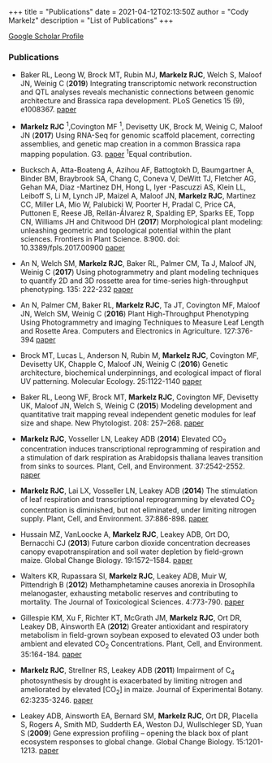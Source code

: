 +++
title = "Publications"
date = 2021-04-12T02:13:50Z
author = "Cody Markelz"
description = "List of Publications"
+++

[Google Scholar Profile](https://scholar.google.com/citations?user=vpGpo7UAAAAJ&hl=en)

### Publications
* Baker RL, Leong W, Brock MT, Rubin MJ, __Markelz RJC__, Welch S,  Maloof JN, Weinig C (__2019__) Integrating transcriptomic network reconstruction and QTL analyses reveals mechanistic connections between genomic architecture and Brassica rapa development. PLoS Genetics 15 (9), e1008367. [paper](https://journals.plos.org/plosgenetics/article?rev=2&id=10.1371/journal.pgen.1008367)

* __Markelz RJC__ <sup>1</sup>,Covington MF <sup>1</sup>, Devisetty UK, Brock M, Weinig C, Maloof JN (__2017__) Using RNA-Seq for genomic scaffold placement, correcting assemblies, and genetic map creation in a common Brassica rapa mapping population. G3. [paper](/static/pdfs/Markelz_etal_2017.pdf) <sup>1</sup>Equal contribution.

* Bucksch A, Atta-Boateng A, Azihou AF, Battogtokh D, Baumgartner A, Binder BM, Braybrook SA, Chang C, Coneva V, DeWitt TJ, Fletcher AG, Gehan MA, Diaz -Martinez DH, Hong L, Iyer -Pascuzzi AS, Klein LL, Leiboff S, Li M, Lynch JP, Maizel A, Maloof JN, __Markelz RJC__, Martinez CC, Miller LA, Mio W, Palubicki W, Poorter H, Pradal C, Price CA, Puttonen E, Reese JB, Rellán-Álvarez R, Spalding EP, Sparks EE, Topp CN, Williams JH and Chitwood DH (__2017__) Morphological plant modeling: unleashing geometric and topological potential within the plant sciences. Frontiers in Plant Science. 8:900. doi: 10.3389/fpls.2017.00900 [paper](/static/pdfs/Bucksch_etal_2017.pdf)

* An N, Welch SM, __Markelz RJC__, Baker RL, Palmer CM, Ta J, Maloof JN, Weinig C (__2017__) Using photogrammetry and plant modeling techniques to quantify 2D and 3D rossette area for time-series high-throughput phenotyping. 135: 222-232 [paper](/static/pdfs/An_etal_2017.pdf)

* An N, Palmer CM, Baker RL, __Markelz RJC__, Ta JT, Covington MF, Maloof JN, Welch SM, Weinig C (__2016__) Plant High-Throughput Phenotyping Using Photogrammetry and imaging Techniques to Measure Leaf Length and Rosette Area. Computers and Electronics in Agriculture. 127:376-394 [paper](/static/pdfs/An_etal_2016.pdf)

* Brock MT, Lucas L, Anderson N, Rubin M, __Markelz RJC__, Covington MF, Devisetty UK, Chapple C, Maloof JN, Weinig C (__2016__) Genetic architecture, biochemical underpinnings, and ecological impact of floral UV patterning. Molecular Ecology. 25:1122-1140 [paper](/static/pdfs/Brock_etal_2016.pdf)

* Baker RL, Leong WF, Brock MT, __Markelz RJC__, Covington MF, Devisetty UK, Maloof JN, Welch S, Weinig C (__2015__) Modeling development and quantitative trait mapping reveal independent genetic modules for leaf size and shape. New Phytologist. 208: 257–268. [paper](/static/pdfs/Baker_etal_2015.pdf)

* __Markelz RJC__, Vosseller LN, Leakey ADB (__2014__) Elevated CO<sub>2</sub> concentration induces transcriptional reprogramming of respiration and a stimulation of dark respiration as Arabidopsis thaliana leaves transition from sinks to sources. Plant, Cell, and Environment. 37:2542-2552. [paper](/static/pdfs/Markelz_etal_2014b.pdf)

* __Markelz RJC__, Lai LX, Vosseller LN, Leakey ADB (__2014__) The stimulation of leaf respiration and transcriptional reprogramming by elevated CO<sub>2</sub> concentration is diminished, but not eliminated, under limiting nitrogen supply. Plant, Cell, and Environment. 37:886-898. [paper](/static/pdfs/Markelz_etal_2014a.pdf)

*	Hussain MZ, VanLoocke A, __Markelz RJC__, Leakey ADB, Ort DO, Bernacchi CJ (__2013__) Future carbon dioxide concentration decreases canopy evapotranspiration and soil water depletion by field-grown maize. Global Change Biology. 19:1572–1584. [paper](/static/pdfs/Hussain_etal_2013.pdf)

*	Walters KR, Rupassara SI, __Markelz RJC__, Leakey ADB, Muir W, Pittendrigh B (__2012__) Methamphetamine causes anorexia in Drosophila melanogaster, exhausting metabolic reserves and contributing to mortality. The Journal of Toxicological Sciences. 4:773-790. [paper](/static/pdfs/Walters_etal_2012.pdf)

*	Gillespie KM, Xu F, Richter KT, McGrath JM, __Markelz RJC__, Ort DR, Leakey DB, Ainsworth EA (__2012__) Greater antioxidant and respiratory metabolism in field-grown soybean exposed to elevated O3 under both ambient and elevated CO<sub>2</sub> Concentrations. Plant, Cell, and Environment. 35:164-184. [paper](/static/pdfs/Gillespie_etal_2012.pdf)

*	__Markelz RJC__, Strellner RS, Leakey ADB (__2011__) Impairment of C<sub>4</sub> photosynthesis by drought is exacerbated by limiting nitrogen and ameliorated by elevated [CO<sub>2</sub>] in maize. Journal of Experimental Botany. 62:3235-3246. [paper](/static/pdfs/Markelz_etal_2011.pdf)

*	Leakey ADB, Ainsworth EA, Bernard SM, __Markelz RJC__, Ort DR, Placella S, Rogers A, Smith MD, Sudderth EA, Weston DJ, Wullschleger SD, Yuan S (__2009__) Gene expression profiling – opening the black box of plant ecosystem responses to global change. Global Change Biology. 15:1201-1213. [paper](/static/pdfs/Leakey_etal_2009.pdf)
